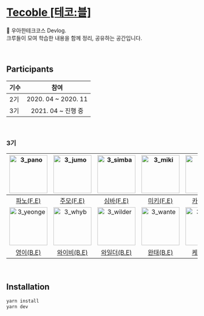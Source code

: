 # [Tecoble [테코:블]](https://woowacourse.github.io/tecoble/)

📒 우아한테크코스 Devlog.  
크루들이 모여 학습한 내용을 함께 정리, 공유하는 공간입니다.

<br/>

## Participants

| 기수 |        참여         |
| :--- | :-----------------: |
| 2기  | 2020. 04 ~ 2020. 11 |
| 3기  | 2021. 04 ~ 진행 중  |

<br/>

### 3기

|  <img src="https://avatars.githubusercontent.com/u/44419181?v=4" alt="3_pano" width="100" height="100">  | <img src="https://avatars.githubusercontent.com/u/40762111?v=4" alt="3_jumo" width="100" height="100"> | <img src="https://avatars.githubusercontent.com/u/75007375?v=4" alt="3_simba" width="100" height="100">  | <img src="https://avatars.githubusercontent.com/u/48755175?v=44" alt="3_miki" width="100" height="100"> | <img src="https://avatars.githubusercontent.com/u/57053577?v=4" alt="3_kyle" width="100" height="100">  | <img src="https://avatars.githubusercontent.com/u/50176238?v=4" alt="3_danyee" width="100" height="100"> | <img src="https://avatars.githubusercontent.com/u/43775108?v=4" alt="3_sally" width="100" height="100"> |
| :------------------------------------------------------------------------------------------------------: | :----------------------------------------------------------------------------------------------------: | :------------------------------------------------------------------------------------------------------: | :-----------------------------------------------------------------------------------------------------: | :-----------------------------------------------------------------------------------------------------: | :------------------------------------------------------------------------------------------------------: | :-----------------------------------------------------------------------------------------------------: |
|                                 [파노(F.E)](https://github.com/jho2301)                                  |                                  [주모(F.E)](https://github.com/jum0)                                  |                                 [심바(F.E)](https://github.com/0imbean0)                                 |                                [미키(F.E)](https://github.com/0307kwon)                                 |                              [카일(F.E)](https://github.com/GwangYeol-Im)                               |                                 [다니(B.E)](https://github.com/da-nyee)                                  |                                [샐리(B.E)](https://github.com/dusdn1702)                                |
| <img src="https://avatars.githubusercontent.com/u/63634505?v=4" alt="3_yeonge" width="100" height="100"> | <img src="https://avatars.githubusercontent.com/u/47732237?v=4" alt="3_whyb" width="100" height="100"> | <img src="https://avatars.githubusercontent.com/u/49058669?v=4" alt="3_wilder" width="100" height="100"> | <img src="https://avatars.githubusercontent.com/u/49307266?v=4" alt="3_wante" width="100" height="100"> | <img src="https://avatars.githubusercontent.com/u/56240505?v=4" alt="3_kevin" width="100" height="100"> |  <img src="https://avatars.githubusercontent.com/u/50273712?v=4" alt="3_fafi" width="100" height="100">  |
|                                [영이(B.E)](https://github.com/choijy1705)                                |                              [와이비(B.E)](https://github.com/hybeom0720)                              |                                [와일더(B.E)](https://github.com/lns13301)                                |                                 [완태(B.E)](https://github.com/wannte)                                  |                                 [케빈(B.E)](https://github.com/xlffm3)                                  |                               [파피(B.E)](https://github.com/TaewanKimmmm)                               |

<br/>

## Installation

```bash
yarn install
yarn dev
```
